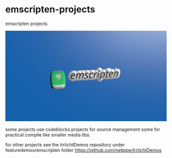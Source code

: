 # emscripten-projects
emscripten projects

![alt tag](emscripten.png)

some projects use codeblocks projects for source management some for practical compile like smaller media libs.

for other projects see the IrrlichtDemos repository under featuredemos/emscripten folder
https://github.com/netpipe/IrrlichtDemos

